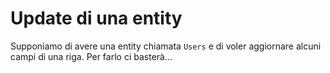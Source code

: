 # Update di una entity

Supponiamo di avere una entity chiamata `Users` e di voler aggiornare
alcuni campi di una riga. Per farlo ci basterà...